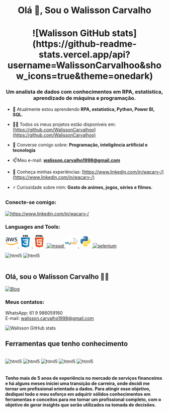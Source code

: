 <h1 align="center">Olá 👋, Sou o Walisson Carvalho</h1>

<h1 align="center"> ![Walisson GitHub stats](https://github-readme-stats.vercel.app/api?username=WalissonCarvalhoo&show_icons=true&theme=onedark) </h1>


<h3 align="center">Um analista de dados com conhecimentos em RPA, estatística, aprendizado de máquina e programação.</h3>

- 🌱 Atualmente estou aprendendo **RPA, estatística, Python, Power BI, SQL.**

- 👨‍💻 Todos os meus projetos estão disponíveis em: [https://github.com/WalissonCarvalhoo](https://github.com/WalissonCarvalhoo)

- 💬 Converse comigo sobre: **Programação, inteligência artificial e tecnologia**

- 📫Meu e-mail: **walisson.carvalho1998@gmail.com**

- 📄 Conheça minhas experiências: [https://www.linkedin.com/in/wacarv-/](https://www.linkedin.com/in/wacarv-/)

- ⚡ Curiosidade sobre mim: **Gosto de animes, jogos, séries e filmes.**

<h3 align="left">Conecte-se comigo:</h3>
<p align="left">
<a href="https://linkedin.com/in/https://www.linkedin.com/in/wacarv-/" target="blank"><img align="center" src="https://raw.githubusercontent.com/rahuldkjain/github-profile-readme-generator/master/src/images/icons/Social/linked-in-alt.svg" alt="https://www.linkedin.com/in/wacarv-/" height="30" width="40" /></a>
</p>

<h3 align="left">Languages and Tools:</h3>
<p align="left"> <a href="https://aws.amazon.com" target="_blank" rel="noreferrer"> <img src="https://raw.githubusercontent.com/devicons/devicon/master/icons/amazonwebservices/amazonwebservices-original-wordmark.svg" alt="aws" width="40" height="40"/> </a> <a href="https://www.w3schools.com/css/" target="_blank" rel="noreferrer"> <img src="https://raw.githubusercontent.com/devicons/devicon/master/icons/css3/css3-original-wordmark.svg" alt="css3" width="40" height="40"/> </a> <a href="https://www.w3.org/html/" target="_blank" rel="noreferrer"> <img src="https://raw.githubusercontent.com/devicons/devicon/master/icons/html5/html5-original-wordmark.svg" alt="html5" width="40" height="40"/> </a> <a href="https://www.microsoft.com/en-us/sql-server" target="_blank" rel="noreferrer"> <img src="https://www.svgrepo.com/show/303229/microsoft-sql-server-logo.svg" alt="mssql" width="40" height="40"/> </a> <a href="https://www.mysql.com/" target="_blank" rel="noreferrer"> <img src="https://raw.githubusercontent.com/devicons/devicon/master/icons/mysql/mysql-original-wordmark.svg" alt="mysql" width="40" height="40"/> </a> <a href="https://www.python.org" target="_blank" rel="noreferrer"> <img src="https://raw.githubusercontent.com/devicons/devicon/master/icons/python/python-original.svg" alt="python" width="40" height="40"/> </a> <a href="https://www.selenium.dev" target="_blank" rel="noreferrer"> <img src="https://raw.githubusercontent.com/detain/svg-logos/780f25886640cef088af994181646db2f6b1a3f8/svg/selenium-logo.svg" alt="selenium" width="40" height="40"/> </a> </p>
<div style="display: inline_block">
    <img algn="center" alt=html5 src="https://img.shields.io/badge/Microsoft_Office-D83B01?style=for-the-badge&logo=microsoft-office&logoColor=white"/>
    <img algn="center" alt=html5 src="https://img.shields.io/badge/SQLite-07405E?style=for-the-badge&logo=sqlite&logoColor=white"/>
</div><br/>


















## Olá, sou o Walisson Carvalho 👋👋


[![Blog](https://img.shields.io/badge/LinkedIn-0077B5?style=for-the-badge&logo=linkedin&logoColor=white)](https://www.linkedin.com/in/wacarv-/) 

### Meus contatos: 
WhatsApp: 61 9 986059160 <br/>
E-mail: walisson.carvalho1998@gmail.com

![Walisson GitHub stats](https://github-readme-stats.vercel.app/api?username=WalissonCarvalhoo&show_icons=true&theme=onedark)

## Ferramentas que tenho conhecimento

<div style="display: inline_block"><br/>
    <img algn="center" alt=html5 src="https://img.shields.io/badge/Microsoft_Office-D83B01?style=for-the-badge&logo=microsoft-office&logoColor=white"/>
    <img algn="center" alt=html5 src="https://img.shields.io/badge/HTML5-E34F26?style=for-the-badge&logo=html5&logoColor=white"/>
    <img algn="center" alt=html5 src="https://img.shields.io/badge/SQLite-07405E?style=for-the-badge&logo=sqlite&logoColor=white"/>
    <img algn="center" alt=html5 src="https://img.shields.io/badge/MySQL-00000F?style=for-the-badge&logo=mysql&logoColor=white"/>
    <img algn="center" alt=html5 src="https://img.shields.io/badge/Python-3776AB?style=for-the-badge&logo=python&logoColor=white"/>
</div><br/>

#### Tenho mais de 5 anos de experiência no mercado de serviços financeiros e há alguns meses iniciei uma transição de carreira, onde decidi me tornar um profissional orientado a dados. Para atingir esse objetivo, dediquei todo o meu esforço em adquirir sólidos conhecimentos em ferramentas e conceitos para me tornar um profissional completo, com o objetivo de gerar insights que serão utilizados na tomada de decisões.
